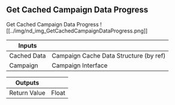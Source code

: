 ## Get Cached Campaign Data Progress
Get Cached Campaign Data Progress
![[../img/nd_img_GetCachedCampaignDataProgress.png]]

|Inputs||
|--|--|
| Cached Data | Campaign Cache Data Structure (by ref) |
| Campaign | Campaign Interface |

|Outputs||
|--|--|
| Return Value | Float |
